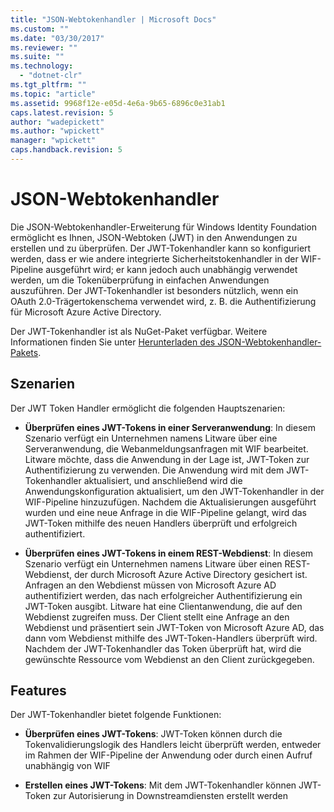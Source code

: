 ```yaml
---
title: "JSON-Webtokenhandler | Microsoft Docs"
ms.custom: ""
ms.date: "03/30/2017"
ms.reviewer: ""
ms.suite: ""
ms.technology: 
  - "dotnet-clr"
ms.tgt_pltfrm: ""
ms.topic: "article"
ms.assetid: 9968f12e-e05d-4e6a-9b65-6896c0e31ab1
caps.latest.revision: 5
author: "wadepickett"
ms.author: "wpickett"
manager: "wpickett"
caps.handback.revision: 5
---
```

# JSON-Webtokenhandler
Die JSON\-Webtokenhandler\-Erweiterung für Windows Identity Foundation ermöglicht es Ihnen, JSON\-Webtoken \(JWT\) in den Anwendungen zu erstellen und zu überprüfen.  Der JWT\-Tokenhandler kann so konfiguriert werden, dass er wie andere integrierte Sicherheitstokenhandler in der WIF\-Pipeline ausgeführt wird; er kann jedoch auch unabhängig verwendet werden, um die Tokenüberprüfung in einfachen Anwendungen auszuführen.  Der JWT\-Tokenhandler ist besonders nützlich, wenn ein OAuth 2.0\-Trägertokenschema verwendet wird, z. B. die Authentifizierung für Microsoft Azure Active Directory.  
  
 Der JWT\-Tokenhandler ist als NuGet\-Paket verfügbar.  Weitere Informationen finden Sie unter [Herunterladen des JSON\-Webtokenhandler\-Pakets](../../../docs/framework/security/downloading-the-json-web-token-handler-package.md).  
  
## Szenarien  
 Der JWT Token Handler ermöglicht die folgenden Hauptszenarien:  
  
-   **Überprüfen eines JWT\-Tokens in einer Serveranwendung**: In diesem Szenario verfügt ein Unternehmen namens Litware über eine Serveranwendung, die Webanmeldungsanfragen mit WIF bearbeitet.  Litware möchte, dass die Anwendung in der Lage ist, JWT\-Token zur Authentifizierung zu verwenden.  Die Anwendung wird mit dem JWT\-Tokenhandler aktualisiert, und anschließend wird die Anwendungskonfiguration aktualisiert, um den JWT\-Tokenhandler in der WIF\-Pipeline hinzuzufügen.  Nachdem die Aktualisierungen ausgeführt wurden und eine neue Anfrage in die WIF\-Pipeline gelangt, wird das JWT\-Token mithilfe des neuen Handlers überprüft und erfolgreich authentifiziert.  
  
-   **Überprüfen eines JWT\-Tokens in einem REST\-Webdienst**: In diesem Szenario verfügt ein Unternehmen namens Litware über einen REST\-Webdienst, der durch Microsoft Azure Active Directory gesichert ist.  Anfragen an den Webdienst müssen von Microsoft Azure AD authentifiziert werden, das nach erfolgreicher Authentifizierung ein JWT\-Token ausgibt.  Litware hat eine Clientanwendung, die auf den Webdienst zugreifen muss.  Der Client stellt eine Anfrage an den Webdienst und präsentiert sein JWT\-Token von Microsoft Azure AD, das dann vom Webdienst mithilfe des JWT\-Token\-Handlers überprüft wird.  Nachdem der JWT\-Tokenhandler das Token überprüft hat, wird die gewünschte Ressource vom Webdienst an den Client zurückgegeben.  
  
## Features  
 Der JWT\-Tokenhandler bietet folgende Funktionen:  
  
-   **Überprüfen eines JWT\-Tokens**: JWT\-Token können durch die Tokenvalidierungslogik des Handlers leicht überprüft werden, entweder im Rahmen der WIF\-Pipeline der Anwendung oder durch einen Aufruf unabhängig von WIF  
  
-   **Erstellen eines JWT\-Tokens**: Mit dem JWT\-Tokenhandler können JWT\-Token zur Autorisierung in Downstreamdiensten erstellt werden